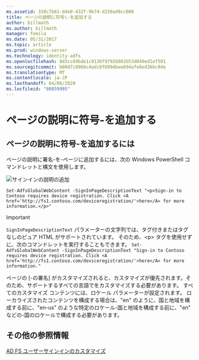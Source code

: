 ```yaml
---
ms.assetid: 330c7b61-dde0-432f-9b74-d250ad9cc808
title: ページの説明に符号\-を追加する
author: billmath
ms.author: billmath
manager: femila
ms.date: 05/31/2017
ms.topic: article
ms.prod: windows-server
ms.technology: identity-adfs
ms.openlocfilehash: 8d3cc69bde1c9126f97926802b53d049ed1ef501
ms.sourcegitcommit: b00d7c8968c4adc8f699dbee694afe6ed36bc9de
ms.translationtype: MT
ms.contentlocale: ja-JP
ms.lasthandoff: 04/08/2020
ms.locfileid: "80859995"
---
```

# <a name="add-sign-in-page-description"></a>ページの説明に符号\-を追加する


## <a name="to-add-sign-in-page-description"></a>ページの説明に符号\-を追加するには  
ページの説明に署名\-を\-ページに追加するには、次の Windows PowerShell コマンドレットと構文を使用します。  

![サインインの説明の追加](media/AD-FS-user-sign-in-customization/ADFS_Blue_Custom2.png)

    Set-AdfsGlobalWebContent -SignInPageDescriptionText "<p>Sign-in to Contoso requires device registration. Click <A href='http://fs1.contoso.com/deviceregistration/'>here</A> for more information.</p>" 
 
  
> [!IMPORTANT]  
> `SignInPageDescriptionText` パラメーターの文字列では、タグ付きまたはタグなしのピュア HTML がサポートされています。 そのため、&lt;p&gt; タグを使用せずに、次のコマンドレットを実行することもできます。  `Set-AdfsGlobalWebContent -SignInPageDescriptionText "Sign-in to Contoso requires device registration. Click <A href='http://fs1.contoso.com/deviceregistration/'>here</A> for more information." ` 

ページの [\-の署名] がカスタマイズされると、カスタマイズが優先されます。そのため、サポートするすべての言語でをカスタマイズする必要があります。 すべてのカスタマイズ コンテンツには、ロケール パラメーターが設定されます。 ローカライズされたコンテンツを構成する場合は、"en" のように、国と地域を構成する前に、"en\-us" のような特定のロケール\-国と地域を構成する前に、"en" などの\-国のロケールで構成する必要があります。  

## <a name="additional-references"></a>その他の参照情報 
[AD FS ユーザーサインインのカスタマイズ](AD-FS-user-sign-in-customization.md)  
